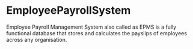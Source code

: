 # EmployeePayrollSystem
Employee Payroll Management System also called as EPMS is a fully functional database that stores and calculates the payslips of employees across any organisation.
